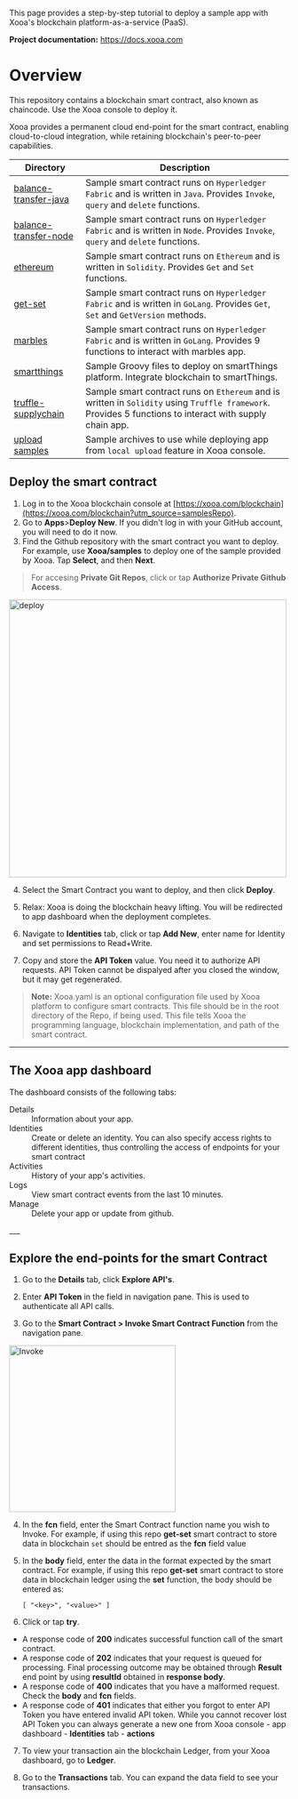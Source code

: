 
This page provides a step-by-step tutorial to deploy a sample app with Xooa's blockchain platform-as-a-service (PaaS).

**Project documentation:** <https://docs.xooa.com>

# Overview

This repository contains a blockchain smart contract, also known as chaincode. Use the Xooa console to deploy it.

Xooa provides a permanent cloud end-point for the smart contract, enabling cloud-to-cloud integration, while retaining blockchain's peer-to-peer capabilities.

|Directory                |Description                          |
|----------------|-------------------------------|
|[balance-transfer-java](https://github.com/Xooa/samples/tree/master/balance-transfer-java)|Sample smart contract runs on `Hyperledger Fabric` and is written in `Java`. Provides `Invoke`, `query` and `delete` functions.
|[balance-transfer-node](https://github.com/Xooa/samples/tree/master/balance-transfer-node)          |Sample smart contract runs on `Hyperledger Fabric` and is written in `Node`. Provides `Invoke`, `query` and `delete` functions.           
|[ethereum](https://github.com/Xooa/samples/tree/master/ethereum)          |Sample smart contract runs on `Ethereum` and is written in `Solidity`. Provides `Get` and `Set` functions.
|[get-set](https://github.com/Xooa/samples/tree/master/get-set)          |Sample smart contract runs on `Hyperledger Fabric` and is written in `GoLang`. Provides `Get`, `Set` and `GetVersion` methods.
|[marbles](https://github.com/Xooa/samples/tree/master/marbles)          |Sample smart contract runs on `Hyperledger Fabric` and is written in `GoLang`. Provides 9 functions to interact with marbles app.
|[smartthings](https://github.com/Xooa/samples/tree/master/smartthings)          |Sample Groovy files  to deploy on smartThings platform. Integrate blockchain to smartThings.
|[truffle-supplychain](https://github.com/Xooa/samples/tree/master/truffle-supplychain)          |Sample smart contract runs on `Ethereum` and is written in `Solidity` using `Truffle framework`. Provides 5 functions to interact with supply chain app.
|[upload samples](https://github.com/Xooa/samples/tree/master/upload-samples)          |Sample archives to use while deploying app from `local upload` feature in Xooa console.

## Deploy the smart contract


1. Log in to the Xooa blockchain console at [https://xooa.com/blockchain](https://xooa.com/blockchain?utm_source=samplesRepo).
2. Go to **Apps**>**Deploy New**. If you didn't log in with your GitHub account, you will need to do it now.
3. Find the Github repository with the smart contract you want to deploy. For example, use **Xooa/samples** to deploy one of the sample provided by Xooa. Tap **Select**, and then **Next**.
  > For accesing **Private Git Repos**, click or tap **Authorize Private Github Access**.

<img src="https://github.com/Xooa/samples/blob/master/images/deploy.png" alt="deploy" width="500px"/>

4. Select the Smart Contract you want to deploy, and then click **Deploy**.

5. Relax:  Xooa is doing the blockchain heavy lifting. You will be redirected to app dashboard when the deployment completes.

6.  Navigate to **Identities** tab, click or tap **Add New**, enter name for Identity  and set permissions to Read+Write. 

7. Copy and store the **API Token** value. You need it to authorize API requests. API Token cannot be dispalyed after you closed the window, but it may get regenerated. 

> **Note:** Xooa.yaml is an optional configuration file used by Xooa platform to configure smart contracts. This file should be in the root directory of the Repo, if being used. This file tells Xooa the programming language, blockchain implementation, and path of the smart contract.
___


## The Xooa app dashboard 

The dashboard consists of the following tabs:
<dl>
  <dt>Details</dt>
  <dd>Information about your app.</dd>
<dt>Identities</dt>
  <dd>Create or delete an identity. You can also specify access rights to different identities, thus controlling the access of endpoints for your smart contract</dd>
   <dt>Activities</dt>
  <dd>History of your app's activities.</dd>
      <dt>Logs</dt>
 <dd>View smart contract events from the last 10 minutes.</dd>
  <dt>Manage</dt>
 <dd>Delete your app or update from github.</dd>
</dl>
___

## Explore the end-points for the smart Contract

1. Go to the **Details** tab, click **Explore API's**.

2. Enter **API Token** in the field in navigation pane. This is used to authenticate all API calls.

3. Go to the **Smart Contract > Invoke Smart Contract Function** from the navigation pane.

<img src="https://github.com/Xooa/samples/blob/master/images/invoke.png" alt="Invoke" width="300px"/>

4. In the **fcn** field, enter the Smart Contract function name you wish to Invoke. 
For example, if using this repo **get-set** smart contract to store data in blockchain `set` should be entred as the **fcn** field value 

5. In the **body** field, enter the data in the format expected by the smart contract. 
For example, if using this repo **get-set** smart contract to store data in blockchain ledger using the **set** function, the body should be entered as: 

    `[ "<key>", "<value>" ]`

6. Click or tap  **try**.
 * A response code of **200** indicates successful function call of the smart contract.
 * A response code of **202** indicates that your request is queued for processing. Final processing outcome may be obtained through **Result** end point by using **resultId** obtained in **response body**.
 * A response code of **400** indicates that you have a malformed request. Check the **body** and **fcn** fields.
 * A response code of **401** indicates that either you forgot to enter API Token you have entered invalid API token. While you cannot recover lost API  Token you can always generate a new one from Xooa console - app dashboard - **Identities** tab - **actions**

7. To view your transaction ain the blockchain Ledger, from your Xooa dashboard, go to **Ledger**.

8.  Go to the **Transactions** tab.
You can expand the data field to see your transactions.
